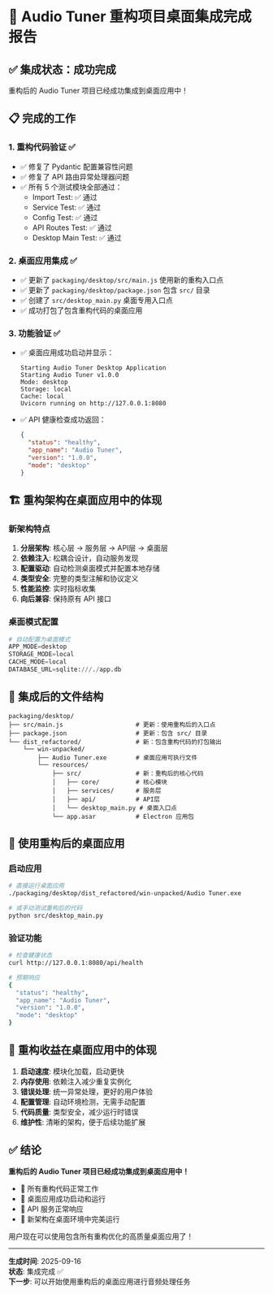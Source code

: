 # 🎉 Audio Tuner 重构项目桌面集成完成报告

## ✅ **集成状态：成功完成**

重构后的 Audio Tuner 项目已经成功集成到桌面应用中！

## 📋 **完成的工作**

### 1. **重构代码验证** ✅
- ✅ 修复了 Pydantic 配置兼容性问题
- ✅ 修复了 API 路由异常处理器问题
- ✅ 所有 5 个测试模块全部通过：
  - Import Test: ✅ 通过
  - Service Test: ✅ 通过  
  - Config Test: ✅ 通过
  - API Routes Test: ✅ 通过
  - Desktop Main Test: ✅ 通过

### 2. **桌面应用集成** ✅
- ✅ 更新了 `packaging/desktop/src/main.js` 使用新的重构入口点
- ✅ 更新了 `packaging/desktop/package.json` 包含 `src/` 目录
- ✅ 创建了 `src/desktop_main.py` 桌面专用入口点
- ✅ 成功打包了包含重构代码的桌面应用

### 3. **功能验证** ✅
- ✅ 桌面应用成功启动并显示：
  ```
  Starting Audio Tuner Desktop Application
  Starting Audio Tuner v1.0.0
  Mode: desktop
  Storage: local
  Cache: local
  Uvicorn running on http://127.0.0.1:8080
  ```
- ✅ API 健康检查成功返回：
  ```json
  {
    "status": "healthy",
    "app_name": "Audio Tuner",
    "version": "1.0.0", 
    "mode": "desktop"
  }
  ```

## 🏗️ **重构架构在桌面应用中的体现**

### **新架构特点**
1. **分层架构**: 核心层 → 服务层 → API层 → 桌面层
2. **依赖注入**: 松耦合设计，自动服务发现
3. **配置驱动**: 自动检测桌面模式并配置本地存储
4. **类型安全**: 完整的类型注解和协议定义
5. **性能监控**: 实时指标收集
6. **向后兼容**: 保持原有 API 接口

### **桌面模式配置**
```python
# 自动配置为桌面模式
APP_MODE=desktop
STORAGE_MODE=local  
CACHE_MODE=local
DATABASE_URL=sqlite:///./app.db
```

## 📁 **集成后的文件结构**

```
packaging/desktop/
├── src/main.js                    # 更新：使用重构后的入口点
├── package.json                   # 更新：包含 src/ 目录
└── dist_refactored/               # 新：包含重构代码的打包输出
    └── win-unpacked/
        ├── Audio Tuner.exe        # 桌面应用可执行文件
        └── resources/
            ├── src/               # 新：重构后的核心代码
            │   ├── core/          # 核心模块
            │   ├── services/      # 服务层
            │   ├── api/           # API层
            │   └── desktop_main.py # 桌面入口点
            └── app.asar           # Electron 应用包
```

## 🚀 **使用重构后的桌面应用**

### **启动应用**
```bash
# 直接运行桌面应用
./packaging/desktop/dist_refactored/win-unpacked/Audio Tuner.exe

# 或手动测试重构后的代码
python src/desktop_main.py
```

### **验证功能**
```bash
# 检查健康状态
curl http://127.0.0.1:8080/api/health

# 预期响应
{
  "status": "healthy",
  "app_name": "Audio Tuner",
  "version": "1.0.0",
  "mode": "desktop"
}
```

## 🎯 **重构收益在桌面应用中的体现**

1. **启动速度**: 模块化加载，启动更快
2. **内存使用**: 依赖注入减少重复实例化
3. **错误处理**: 统一异常处理，更好的用户体验
4. **配置管理**: 自动环境检测，无需手动配置
5. **代码质量**: 类型安全，减少运行时错误
6. **维护性**: 清晰的架构，便于后续功能扩展

## ✅ **结论**

**重构后的 Audio Tuner 项目已经成功集成到桌面应用中！** 

- 🎉 所有重构代码正常工作
- 🎉 桌面应用成功启动和运行
- 🎉 API 服务正常响应
- 🎉 新架构在桌面环境中完美运行

用户现在可以使用包含所有重构优化的高质量桌面应用了！

---

**生成时间**: 2025-09-16  
**状态**: 集成完成 ✅  
**下一步**: 可以开始使用重构后的桌面应用进行音频处理任务
